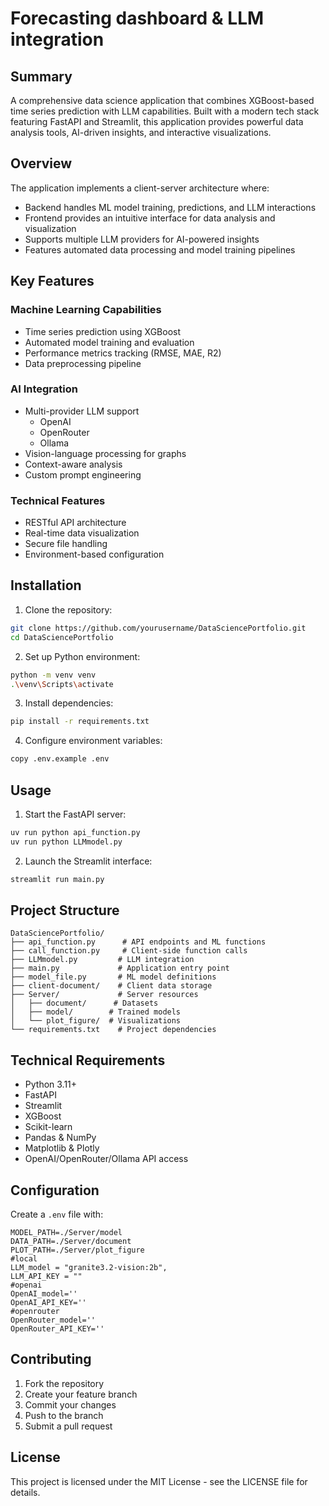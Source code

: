 # Forecasting dashboard & LLM integration

## Summary
A comprehensive data science application that combines XGBoost-based time series prediction with LLM capabilities. Built with a modern tech stack featuring FastAPI and Streamlit, this application provides powerful data analysis tools, AI-driven insights, and interactive visualizations.

## Overview
The application implements a client-server architecture where:
- Backend handles ML model training, predictions, and LLM interactions
- Frontend provides an intuitive interface for data analysis and visualization
- Supports multiple LLM providers for AI-powered insights
- Features automated data processing and model training pipelines

## Key Features

### Machine Learning Capabilities
- Time series prediction using XGBoost
- Automated model training and evaluation
- Performance metrics tracking (RMSE, MAE, R2)
- Data preprocessing pipeline

### AI Integration
- Multi-provider LLM support
  - OpenAI
  - OpenRouter
  - Ollama
- Vision-language processing for graphs
- Context-aware analysis
- Custom prompt engineering

### Technical Features
- RESTful API architecture
- Real-time data visualization
- Secure file handling
- Environment-based configuration

## Installation

1. Clone the repository:
```bash
git clone https://github.com/yourusername/DataSciencePortfolio.git
cd DataSciencePortfolio
```

2. Set up Python environment:
```bash
python -m venv venv
.\venv\Scripts\activate
```

3. Install dependencies:
```bash
pip install -r requirements.txt
```

4. Configure environment variables:
```bash
copy .env.example .env
```

## Usage

1. Start the FastAPI server:
```bash
uv run python api_function.py
uv run python LLMmodel.py
```

2. Launch the Streamlit interface:
```bash
streamlit run main.py
```

## Project Structure

```
DataSciencePortfolio/
├── api_function.py      # API endpoints and ML functions
├── call_function.py     # Client-side function calls
├── LLMmodel.py         # LLM integration
├── main.py             # Application entry point
├── model_file.py       # ML model definitions
├── client-document/    # Client data storage
├── Server/             # Server resources
│   ├── document/      # Datasets
│   ├── model/        # Trained models
│   └── plot_figure/  # Visualizations
└── requirements.txt    # Project dependencies
```

## Technical Requirements

- Python 3.11+
- FastAPI
- Streamlit
- XGBoost
- Scikit-learn
- Pandas & NumPy
- Matplotlib & Plotly
- OpenAI/OpenRouter/Ollama API access

## Configuration

Create a `.env` file with:
```env
MODEL_PATH=./Server/model
DATA_PATH=./Server/document
PLOT_PATH=./Server/plot_figure
#local
LLM_model = "granite3.2-vision:2b",
LLM_API_KEY = ""
#openai
OpenAI_model=''
OpenAI_API_KEY=''
#openrouter
OpenRouter_model=''
OpenRouter_API_KEY=''
```

## Contributing

1. Fork the repository
2. Create your feature branch
3. Commit your changes
4. Push to the branch
5. Submit a pull request

## License

This project is licensed under the MIT License - see the LICENSE file for details.